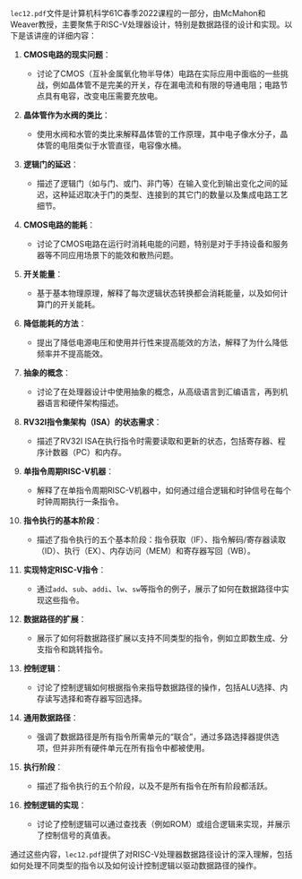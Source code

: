 `lec12.pdf`文件是计算机科学61C春季2022课程的一部分，由McMahon和Weaver教授，主要聚焦于RISC-V处理器设计，特别是数据路径的设计和实现。以下是该讲座的详细内容：

1. **CMOS电路的现实问题**：
   - 讨论了CMOS（互补金属氧化物半导体）电路在实际应用中面临的一些挑战，例如晶体管不是完美的开关，存在漏电流和有限的导通电阻；电路节点具有电容，改变电压需要充放电。

2. **晶体管作为水阀的类比**：
   - 使用水阀和水管的类比来解释晶体管的工作原理，其中电子像水分子，晶体管的电阻类似于水管直径，电容像水桶。

3. **逻辑门的延迟**：
   - 描述了逻辑门（如与门、或门、非门等）在输入变化到输出变化之间的延迟，这种延迟取决于门的类型、连接到的其它门的数量以及集成电路工艺细节。

4. **CMOS电路的能耗**：
   - 讨论了CMOS电路在运行时消耗电能的问题，特别是对于手持设备和服务器等不同应用场景下的能效和散热问题。

5. **开关能量**：
   - 基于基本物理原理，解释了每次逻辑状态转换都会消耗能量，以及如何计算门的开关能耗。

6. **降低能耗的方法**：
   - 提出了降低电源电压和使用并行性来提高能效的方法，解释了为什么降低频率并不提高能效。

7. **抽象的概念**：
   - 讨论了在处理器设计中使用抽象的概念，从高级语言到汇编语言，再到机器语言和硬件架构描述。

8. **RV32I指令集架构（ISA）的状态需求**：
   - 描述了RV32I ISA在执行指令时需要读取和更新的状态，包括寄存器、程序计数器（PC）和内存。

9. **单指令周期RISC-V机器**：
   - 解释了在单指令周期RISC-V机器中，如何通过组合逻辑和时钟信号在每个时钟周期执行一条指令。

10. **指令执行的基本阶段**：
    - 描述了指令执行的五个基本阶段：指令获取（IF）、指令解码/寄存器读取（ID）、执行（EX）、内存访问（MEM）和寄存器写回（WB）。

11. **实现特定RISC-V指令**：
    - 通过`add`、`sub`、`addi`、`lw`、`sw`等指令的例子，展示了如何在数据路径中实现这些指令。

12. **数据路径的扩展**：
    - 展示了如何将数据路径扩展以支持不同类型的指令，例如立即数生成、分支指令和跳转指令。

13. **控制逻辑**：
    - 讨论了控制逻辑如何根据指令来指导数据路径的操作，包括ALU选择、内存读写选择和寄存器写回选择。

14. **通用数据路径**：
    - 强调了数据路径是所有指令所需单元的“联合”，通过多路选择器提供选项，但并非所有硬件单元在所有指令中都被使用。

15. **执行阶段**：
    - 描述了指令执行的五个阶段，以及不是所有指令在所有阶段都活跃。

16. **控制逻辑的实现**：
    - 讨论了控制逻辑可以通过查找表（例如ROM）或组合逻辑来实现，并展示了控制信号的真值表。

通过这些内容，`lec12.pdf`提供了对RISC-V处理器数据路径设计的深入理解，包括如何处理不同类型的指令以及如何设计控制逻辑以驱动数据路径的操作。
